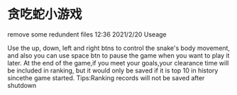 # 贪吃蛇小游戏
remove some redundent files                                                                      12:36  2021/2/20
Useage

Use the up, down, left and right btns to control the snake's body movement,
and also you can use space btn to pause the game when you want to play it later.
At the end of the game,if you meet your goals,your clearance time will be included in ranking,
but it would only be saved if it is top 10 in history sincethe game started.
Tips:Ranking records will not be saved after shutdown 
